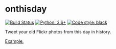 # onthisday

[![Build Status](https://travis-ci.org/hugovk/onthisday.svg?branch=master)](https://travis-ci.org/hugovk/onthisday)
[![Python: 3.6+](https://img.shields.io/badge/python-3.6+-blue.svg)](https://www.python.org/downloads/)
[![Code style: black](https://img.shields.io/badge/code%20style-black-000000.svg)](https://github.com/ambv/black)

Tweet your old Flickr photos from this day in history.

[Example.](https://twitter.com/search?f=tweets&vertical=default&q=%23OnThisDay%20from%3Ahugovk&src=typd)
